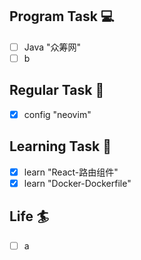 

## Program Task  💻
- [ ] Java "众筹网"
- [ ] b

## Regular Task  🤡
- [x] config "neovim"

## Learning Task 🎯
- [x] learn "React-路由组件"
- [x] learn "Docker-Dockerfile"

## Life 🏄
- [ ] a